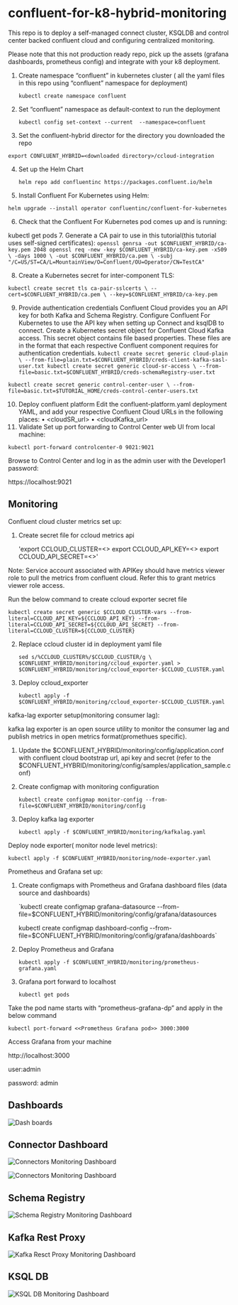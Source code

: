 # confluent-for-k8-hybrid-monitoring
This repo is to deploy a self-managed connect cluster, KSQLDB and control center backed confluent cloud and configuring centralized monitoring.

Please note that this not production ready repo, pick up the assets (grafana dashboards, prometheus config) and integrate with your k8 deployment.

1.	Create namespace “confluent” in kubernetes cluster ( all the yaml files in this repo using “confluent” namespace for deployment)
              
     `kubectl create namespace confluent`
2.	Set “confluent” namespace as default-context to run the deployment

    `kubectl config set-context --current  --namespace=confluent`

3.	Set the confluent-hybrid director for the directory you downloaded the repo

   `export CONFLUENT_HYBRID=<downloaded directory>/ccloud-integration`

4.	Set up the Helm Chart

    `helm repo add confluentinc https://packages.confluent.io/helm`
    
5.	Install Confluent For Kubernetes using Helm:

   `helm upgrade --install operator confluentinc/confluent-for-kubernetes`
   
6.	Check that the Confluent For Kubernetes pod comes up and is running:

kubectl get pods
7.	Generate a CA pair to use in this tutorial(this tutorial uses self-signed certificates):
`openssl genrsa -out $CONFLUENT_HYBRID/ca-key.pem 2048
openssl req -new -key $CONFLUENT_HYBRID/ca-key.pem -x509 \
  -days 1000 \
  -out $CONFLUENT_HYBRID/ca.pem \
  -subj "/C=US/ST=CA/L=MountainView/O=Confluent/OU=Operator/CN=TestCA"`
  
8.	Create a Kubernetes secret for inter-component TLS:

`kubectl create secret tls ca-pair-sslcerts \
  --cert=$CONFLUENT_HYBRID/ca.pem \
  --key=$CONFLUENT_HYBRID/ca-key.pem`
  
9.	Provide authentication credentials
Confluent Cloud provides you an API key for both Kafka and Schema Registry. Configure Confluent For Kubernetes to use the API key when setting up Connect and ksqlDB to connect.
Create a Kubernetes secret object for Confluent Cloud Kafka access. This secret object contains file based properties. These files are in the format that each respective Confluent component requires for authentication credentials.
`kubectl create secret generic cloud-plain \
--from-file=plain.txt=$CONFLUENT_HYBRID/creds-client-kafka-sasl-user.txt
kubectl create secret generic cloud-sr-access \
--from-file=basic.txt=$CONFLUENT_HYBRID/creds-schemaRegistry-user.txt`

`kubectl create secret generic control-center-user \
--from-file=basic.txt=$TUTORIAL_HOME/creds-control-center-users.txt`

10.	Deploy confluent platform
Edit the confluent-platform.yaml deployment YAML, and add your respective Confluent Cloud URLs in the following places:
•	<cloudSR_url>
•	<cloudKafka_url>
11.	 Validate
 Set up port forwarding to Control Center web UI from local machine:

 `kubectl port-forward controlcenter-0 9021:9021`

Browse to Control Center and log in as the admin user with the Developer1 password:

https://localhost:9021

## Monitoring
Confluent cloud cluster metrics set up:

1.	Create secret file for ccloud metrics api
    
    'export CCLOUD_CLUSTER=<<confluent cloud cluster name>>
     export CCLOUD_API_KEY=<<confluent cloud api key>>
     export CCLOUD_API_SECRET=<<confluent cloud api secret>>'
     
 Note: Service account associated with APIKey should have metrics viewer role to pull the metrics from confluent cloud. Refer this to grant metrics viewer role access.
 
 Run the below command to create ccloud exporter secret file

 `kubectl create secret generic $CCLOUD_CLUSTER-vars --from-literal=CCLOUD_API_KEY=${CCLOUD_API_KEY} --from-literal=CCLOUD_API_SECRET=${CCLOUD_API_SECRET} --from-literal=CCLOUD_CLUSTER=${CCLOUD_CLUSTER}`


2.	Replace ccloud cluster id in deployment yaml file

    `sed s/%CCLOUD_CLUSTER%/$CCLOUD_CLUSTER/g \
    $CONFLUENT_HYBRID/monitoring/ccloud_exporter.yaml > $CONFLUENT_HYBRID/monitoring/ccloud_exporter-$CCLOUD_CLUSTER.yaml`

3.	Deploy ccloud_exporter

    `kubectl apply -f $CONFLUENT_HYBRID/monitoring/ccloud_exporter-$CCLOUD_CLUSTER.yaml`
    
kafka-lag exporter setup(monitoring consumer lag):

kafka lag exporter is an open source utility to monitor the consumer lag and publish metrics in open metrics format(promethues specific).

1.  Update the $CONFLUENT_HYBRID/monitoring/config/application.conf with confluent cloud bootstrap url, api key and secret (refer to the $CONFLUENT_HYBRID/monitoring/config/samples/application_sample.conf)
2.  Create configmap with monitoring configuration

    `kubectl create configmap monitor-config --from-file=$CONFLUENT_HYBRID/monitoring/config`

3.  Deploy kafka lag exporter

    `kubectl apply -f $CONFLUENT_HYBRID/monitoring/kafkalag.yaml`

Deploy node exporter( monitor node level metrics):

   `kubectl apply -f $CONFLUENT_HYBRID/monitoring/node-exporter.yaml`
   

Prometheus and Grafana set up:
   
1.  Create configmaps with Prometheus and Grafana dashboard files (data source and dashboards)

    `kubectl create configmap grafana-datasource --from-file=$CONFLUENT_HYBRID/monitoring/config/grafana/datasources

     kubectl create configmap dashboard-config --from-file=$CONFLUENT_HYBRID/monitoring/config/grafana/dashboards`

2.  Deploy Prometheus and Grafana

    `kubectl apply -f $CONFLUENT_HYBRID/monitoring/prometheus-grafana.yaml`

3. Grafana port forward to localhost

   `kubectl get pods`

Take the pod name starts with “prometheus-grafana-dp” and apply in the below command

   `kubectl port-forward <<Prometheus Grafana pod>> 3000:3000`

Access Grafana from your machine

http://localhost:3000

user:admin

password: admin


## Dashboards
![Dash boards](/images/Dashboards.png)

## Connector Dashboard

![Connectors Monitoring Dashboard](/images/Connectors.png)

![Connectors Monitoring Dashboard](/images/Connectors-1.png)


## Schema Registry

![Schema Registry Monitoring Dashboard](/images/SR.png)


## Kafka Rest Proxy

![Kafka Resct Proxy Monitoring Dashboard](/images/KafkaRest.png)


## KSQL DB

![KSQL DB Monitoring Dashboard](/images/KsqlDB.png)